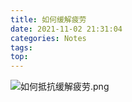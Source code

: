 ```yaml
---
title: 如何缓解疲劳
date: 2021-11-02 21:31:04
categories: Notes
tags:
top:
---
```

![如何抵抗缓解疲劳.png](https://i.loli.net/2021/11/02/zEvGV8uDnJxoITr.png)